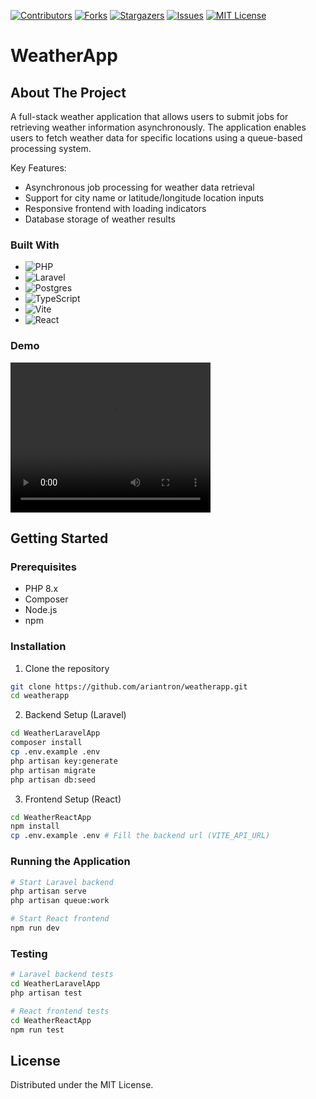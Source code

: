 [![Contributors][contributors-shield]][contributors-url]
[![Forks][forks-shield]][forks-url]
[![Stargazers][stars-shield]][stars-url]
[![Issues][issues-shield]][issues-url]
[![MIT License][license-shield]][license-url]

# WeatherApp

## About The Project

A full-stack weather application that allows users to submit jobs for retrieving weather information asynchronously.
The application enables users to fetch weather data for specific locations using a queue-based processing system.

Key Features:
- Asynchronous job processing for weather data retrieval
- Support for city name or latitude/longitude location inputs
- Responsive frontend with loading indicators
- Database storage of weather results

### Built With

- ![PHP](https://img.shields.io/badge/php-%23777BB4.svg?style=for-the-badge&logo=php&logoColor=white)
- ![Laravel](https://img.shields.io/badge/laravel-%23FF2D20.svg?style=for-the-badge&logo=laravel&logoColor=white)
- ![Postgres](https://img.shields.io/badge/postgres-%23316192.svg?style=for-the-badge&logo=postgresql&logoColor=white)
- ![TypeScript](https://img.shields.io/badge/typescript-%23007ACC.svg?style=for-the-badge&logo=typescript&logoColor=white)
- ![Vite](https://img.shields.io/badge/vite-%23646CFF.svg?style=for-the-badge&logo=vite&logoColor=white)
- ![React](https://img.shields.io/badge/react-%2320232a.svg?style=for-the-badge&logo=react&logoColor=%2361DAFB)


### Demo
<video width="320" height="240" controls>
  <source src="./assets/demo.mp4" type="video/mp4">
</video>

## Getting Started

### Prerequisites

* PHP 8.x
* Composer
* Node.js
* npm

### Installation

1. Clone the repository
```bash
git clone https://github.com/ariantron/weatherapp.git
cd weatherapp
```

2. Backend Setup (Laravel)
```bash
cd WeatherLaravelApp
composer install
cp .env.example .env
php artisan key:generate
php artisan migrate
php artisan db:seed
```

3. Frontend Setup (React)
```bash
cd WeatherReactApp
npm install
cp .env.example .env # Fill the backend url (VITE_API_URL)
```

### Running the Application

```bash
# Start Laravel backend
php artisan serve
php artisan queue:work

# Start React frontend
npm run dev
```

### Testing

```bash
# Laravel backend tests
cd WeatherLaravelApp
php artisan test

# React frontend tests
cd WeatherReactApp
npm run test
```

## License

Distributed under the MIT License.

<!-- MARKDOWN LINKS & IMAGES -->
<!-- https://www.markdownguide.org/basic-syntax/#reference-style-links -->
[contributors-shield]: https://img.shields.io/github/contributors/ariantron/WeatherApp.svg?style=for-the-badge
[contributors-url]: https://github.com/ariantron/WeatherApp/graphs/contributors
[forks-shield]: https://img.shields.io/github/forks/ariantron/WeatherApp.svg?style=for-the-badge
[forks-url]: https://github.com/ariantron/WeatherApp/network/members
[stars-shield]: https://img.shields.io/github/stars/ariantron/WeatherApp.svg?style=for-the-badge
[stars-url]: https://github.com/ariantron/WeatherApp/stargazers
[issues-shield]: https://img.shields.io/github/issues/ariantron/WeatherApp.svg?style=for-the-badge
[issues-url]: https://github.com/ariantron/WeatherApp/issues
[license-shield]: https://img.shields.io/github/license/ariantron/WeatherApp.svg?style=for-the-badge
[license-url]: https://github.com/ariantron/WeatherApp/blob/master/LICENSE.txt
